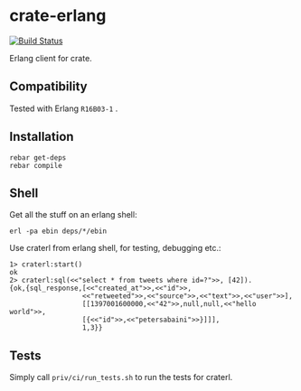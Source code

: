 crate-erlang
============

[![Build Status](https://travis-ci.org/crate/craterl.svg?branch=master)](https://travis-ci.org/crate/craterl)

Erlang client for crate.

Compatibility
-------------

Tested with Erlang ``R16B03-1`` .

Installation
------------

```
rebar get-deps
rebar compile
```

Shell
-----

Get all the stuff on an erlang shell:

```
erl -pa ebin deps/*/ebin
```

Use craterl from erlang shell, for testing, debugging etc.:

```
1> craterl:start()
ok
2> craterl:sql(<<"select * from tweets where id=?">>, [42]).
{ok,{sql_response,[<<"created_at">>,<<"id">>,
                  <<"retweeted">>,<<"source">>,<<"text">>,<<"user">>],
                  [[1397001600000,<<"42">>,null,null,<<"hello world">>,
                  [{<<"id">>,<<"petersabaini">>}]]],
                  1,3}}
```

Tests
-----

Simply call ```priv/ci/run_tests.sh``` to run the tests for craterl.
